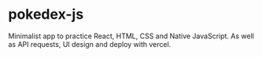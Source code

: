 # pokedex-js

Minimalist app to practice React, HTML, CSS and Native JavaScript.
As well as API requests, UI design and deploy with vercel.